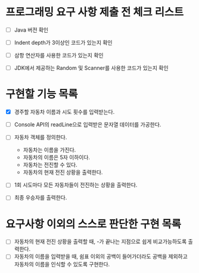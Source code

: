 # 프로그래밍 요구 사항 제출 전 체크 리스트

- [ ] Java 버전 확인
- [ ] Indent depth가 3이상인 코드가 있는지 확인
- [ ] 삼항 연산자를 사용한 코드가 있는지 확인
- [ ] JDK에서 제공하는 Random 및 Scanner를 사용한 코드가 있는지 확인


# 구현할 기능 목록
- [x] 경주할 자동차 이름과 시도 횟수를 입력받는다.
- [ ] Console API의 readLine으로 입력받은 문자열 데이터를 가공한다.
- [ ] 자동차 객체를 정의한다.
    - 자동차는 이름을 가진다.
    - 자동차의 이름은 5자 이하이다.
    - 자동차는 전진할 수 있다.
    - 자동차의 현재 전진 상황을 출력한다.
- [ ] 1회 시도마다 모든 자동차들이 전진하는 상황을 출력한다.
- [ ] 최종 우승자를 출력한다.


# 요구사항 이외의 스스로 판단한 구현 목록
- [ ] 자동차의 현재 전진 상황을 출력할 때, -가 끝나는 지점으로 쉽게 비교가능하도록 출력한다.
- [ ] 자동차의 이름을 입력받을 때, 쉼표 이외의 공백이 들어가더라도 공백을 제외하고 자동차의 이름을 인식할 수 있도록 구현한다.